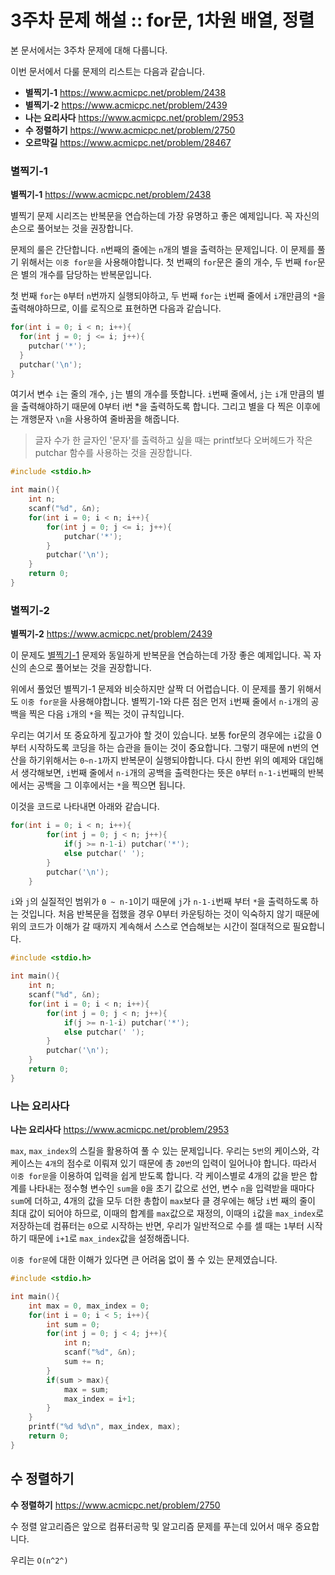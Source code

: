# 3주차 문제 해설 :: for문, 1차원 배열, 정렬

본 문서에서는 3주차 문제에 대해 다룹니다.

이번 문서에서 다룰 문제의 리스트는 다음과 같습니다.

* **별찍기-1** <https://www.acmicpc.net/problem/2438>
* **별찍기-2** <https://www.acmicpc.net/problem/2439>
* **나는 요리사다** <https://www.acmicpc.net/problem/2953>
* **수 정렬하기** <https://www.acmicpc.net/problem/2750>
* **오르막길** <https://www.acmicpc.net/problem/28467>

### 별찍기-1
**별찍기-1** <https://www.acmicpc.net/problem/2438>

별찍기 문제 시리즈는 반복문을 연습하는데 가장 유명하고 좋은 예제입니다. 꼭 자신의 손으로 풀어보는 것을 권장합니다.

문제의 룰은 간단합니다. `n`번째의 줄에는 `n`개의 별을 출력하는 문제입니다. 이 문제를 풀기 위해서는 `이중 for문`을 사용해야합니다.
첫 번째의 `for`문은 줄의 개수, 두 번째 `for`문은 별의 개수를 담당하는 반복문입니다.

첫 번째 `for`는 `0`부터 `n`번까지 실행되야하고, 두 번째 `for`는 `i`번째 줄에서 `i`개만큼의 `*`을 출력해야하므로, 이를 로직으로 표현하면 다음과 같습니다.

```c
for(int i = 0; i < n; i++){
  for(int j = 0; j <= i; j++){
    putchar('*');
  }
  putchar('\n');
}
```

여기서 변수 `i`는 줄의 개수, `j`는 별의 개수를 뜻합니다. `i`번째 줄에서, `j`는 `i`개 만큼의 별을 출력해야하기 때문에 0부터 i번 *을 출력하도록 합니다. 그리고 별을 다 찍은 이후에는 개행문자 `\n`을 사용하여 줄바꿈을 해줍니다.

> 글자 수가 한 글자인 '문자'를 출력하고 싶을 때는 printf보다 오버헤드가 작은 putchar 함수를 사용하는 것을 권장합니다.

```c
#include <stdio.h>

int main(){
	int n;
	scanf("%d", &n);
	for(int i = 0; i < n; i++){
		for(int j = 0; j <= i; j++){
			putchar('*');
		}
		putchar('\n');
	}
	return 0;
}
```


### 별찍기-2
**별찍기-2** <https://www.acmicpc.net/problem/2439>

이 문제도 [별찍기-1](https://www.acmicpc.net/problem/2438) 문제와 동일하게 반복문을 연습하는데 가장 좋은 예제입니다. 꼭 자신의 손으로 풀어보는 것을 권장합니다.

위에서 풀었던 별찍기-1 문제와 비슷하지만 살짝 더 어렵습니다. 이 문제를 풀기 위해서도 `이중 for문`을 사용해야합니다.
별찍기-1와 다른 점은 먼저 `i`번째 줄에서 `n-i`개의 공백을 찍은 다음 `i`개의 `*`을 찍는 것이 규칙입니다.

우리는 여기서 또 중요하게 짚고가야 할 것이 있습니다. 보통 for문의 경우에는 `i`값을 0부터 시작하도록 코딩을 하는 습관을 들이는 것이 중요합니다. 그렇기 때문에 n번의 연산을 하기위해서는 `0~n-1`까지 반복문이 실행되야합니다. 다시 한번 위의 예제와 대입해서 생각해보면, `i`번째 줄에서 `n-i`개의 공백을 출력한다는 뜻은 `0`부터 `n-1-i`번째의 반복에서는 공백을 그 이후에서는 `*`을 찍으면 됩니다.

이것을 코드로 나타내면 아래와 같습니다.

```c
for(int i = 0; i < n; i++){
		for(int j = 0; j < n; j++){
			if(j >= n-1-i) putchar('*');
			else putchar(' ');
		}
		putchar('\n');
	}
```

`i`와 `j`의 실질적인 범위가 `0 ~ n-1`이기 때문에 `j`가 `n-1-i`번째 부터 `*`을 출력하도록 하는 것입니다. 처음 반복문을 접했을 경우 0부터 카운팅하는 것이 익숙하지 않기 때문에 위의 코드가 이해가 갈 때까지 계속해서 스스로 연습해보는 시간이 절대적으로 필요합니다.

```c
#include <stdio.h>

int main(){
	int n;
	scanf("%d", &n);
	for(int i = 0; i < n; i++){
		for(int j = 0; j < n; j++){
			if(j >= n-1-i) putchar('*');
			else putchar(' ');
		}
		putchar('\n');
	}
	return 0;
}
```

### 나는 요리사다
**나는 요리사다** <https://www.acmicpc.net/problem/2953>

`max`, `max_index`의 스킬을 활용하여 풀 수 있는 문제입니다. 우리는 `5번`의 케이스와, 각 케이스는 `4개`의 점수로 이뤄져 있기 때문에 총 `20번`의 입력이 일어나야 합니다. 따라서 `이중 for문`을 이용하여 입력을 쉽게 받도록 합니다.
각 케이스별로 4개의 값을 받은 합계를 나타내는 정수형 변수인 `sum`을 `0`을 초기 값으로 선언, 변수 `n`을 입력받을 때마다 `sum`에 더하고, 4개의 값을 모두 더한 총합이 `max`보다 클 경우에는 해당 `i`번 째의 줄이 최대 값이 되어야 하므로, 이때의 합계를 `max`값으로 재정의, 이때의 `i`값을 `max_index`로 저장하는데 컴퓨터는 `0`으로 시작하는 반면, 우리가 일반적으로 수를 셀 때는 `1`부터 시작하기 때문에 `i+1`로 `max_index`값을 설정해줍니다.

`이중 for문`에 대한 이해가 있다면 큰 어려움 없이 풀 수 있는 문제였습니다.

```c
#include <stdio.h>

int main(){
	int max = 0, max_index = 0;
	for(int i = 0; i < 5; i++){
		int sum = 0;
		for(int j = 0; j < 4; j++){
			int n;
			scanf("%d", &n);
			sum += n;
		}
		if(sum > max){
			max = sum;
			max_index = i+1;
		}
	}
	printf("%d %d\n", max_index, max);
	return 0;
}
```

## 수 정렬하기
**수 정렬하기** <https://www.acmicpc.net/problem/2750>

수 정렬 알고리즘은 앞으로 컴퓨터공학 및 알고리즘 문제를 푸는데 있어서 매우 중요합니다.

우리는 `O(n^2^)`
